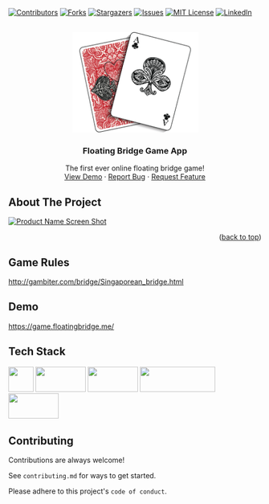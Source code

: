 <!-- PROJECT SHIELDS -->
[![Contributors][contributors-shield]][contributors-url]
[![Forks][forks-shield]][forks-url]
[![Stargazers][stars-shield]][stars-url]
[![Issues][issues-shield]][issues-url]
[![MIT License][license-shield]][license-url]
[![LinkedIn][linkedin-shield]][linkedin-url]

<!-- PROJECT LOGO -->
<br />
<div align="center">
  <a href="https://github.com/github_username/repo_name">
    <img src="assets/images/cards.png" alt="Logo" width="251" height="200">
  </a>

<h3 align="center">Floating Bridge Game App</h3>

  <p align="center">
    The first ever online floating bridge game!
    <br />
    <a href="https://game.floatingbridge.me">View Demo</a>
    ·
    <a href="https://github.com/thespacemanatee/Floating-Bridge-Game-App/issues">Report Bug</a>
    ·
    <a href="https://github.com/thespacemanatee/Floating-Bridge-Game-App/issues">Request Feature</a>
  </p>
</div>


<!-- ABOUT THE PROJECT -->

## About The Project

[![Product Name Screen Shot][product-screenshot]](https://game.floatingbridge.me)

<p align="right">(<a href="#top">back to top</a>)</p>

## Game Rules

http://gambiter.com/bridge/Singaporean_bridge.html

## Demo

https://game.floatingbridge.me/

## Tech Stack

<div>
  <img src="https://cdn.svgporn.com/logos/react.svg" width="50" height="50">
  <img src="https://cdn.svgporn.com/logos/nodejs.svg" width="100" height="50">
  <img src="https://cdn.svgporn.com/logos/express.svg" width="100" height="50">
  <img src="https://cdn.svgporn.com/logos/mongodb.svg" width="150" height="50">
  <img src="https://pusher.com/static/pusher-logo-6caad9362077d81cad1cdd631996b73a.svg" width="100" height="50">
</div>

## Contributing

Contributions are always welcome!

See `contributing.md` for ways to get started.

Please adhere to this project's `code of conduct`.

<!-- MARKDOWN LINKS & IMAGES -->
<!-- https://www.markdownguide.org/basic-syntax/#reference-style-links -->

[contributors-shield]: https://img.shields.io/github/contributors/thespacemanatee/Floating-Bridge-Game-App?style=for-the-badge

[contributors-url]: https://github.com/thespacemanatee/Floating-Bridge-Game-App/graphs/contributors

[forks-shield]: https://img.shields.io/github/forks/thespacemanatee/Floating-Bridge-Game-App?style=for-the-badge

[forks-url]: https://github.com/thespacemanatee/Floating-Bridge-Game-App/network/members

[stars-shield]: https://img.shields.io/github/stars/thespacemanatee/Floating-Bridge-Game-App?style=for-the-badge

[stars-url]: https://github.com/thespacemanatee/Floating-Bridge-Game-App/stargazers

[issues-shield]: https://img.shields.io/github/issues/thespacemanatee/Floating-Bridge-Game-App?style=for-the-badge

[issues-url]: https://github.com/thespacemanatee/Floating-Bridge-Game-App/issues

[license-shield]: https://img.shields.io/github/license/thespacemanatee/Floating-Bridge-Game-App?style=for-the-badge

[license-url]: https://github.com/thespacemanatee/Floating-Bridge-Game-App/blob/main/LICENSE.txt

[linkedin-shield]: https://img.shields.io/badge/-LinkedIn-black.svg?style=for-the-badge&logo=linkedin&colorB=555

[linkedin-url]: https://linkedin.com/in/chee-kit

[product-screenshot]: assets/art/hero-demo.gif
